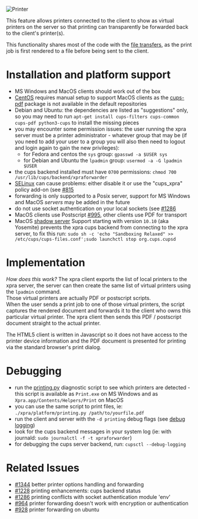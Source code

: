 ![Printer](https://xpra.org/icons/printer.png)

This feature allows printers connected to the client to show as virtual printers on the server so that printing can transparently be forwarded back to the client's printer(s).

This functionality shares most of the code with the [file transfers](./FileTransfers.md), as the print job is first rendered to a file before being sent to the client.

# Installation and platform support
* MS Windows and MacOS clients should work out of the box
* [CentOS](https://www.centos.org/) requires manual setup to support MacOS clients as the [cups-pdf](http://www.cups-pdf.de/) package is not available in the default repositories
* Debian and Ubuntu: the dependencies are listed as "suggestions" only, so you may need to run `apt-get install cups-filters cups-common cups-pdf python3-cups` to install the missing pieces
* you may encounter some permission issues: the user running the xpra server must be a printer administrator - whatever group that may be (if you need to add your user to a group you will also then need to logout and login again to gain the new privileges):
    * for Fedora and centos the `sys` group: `gpasswd -a $USER sys`
    * for Debian and Ubuntu the `lpadmin` group: `usermod -a -G lpadmin $USER`
* the cups backend installed must have `0700` permissions: `chmod 700 /usr/lib/cups/backend/xpraforwarder`
* [SELinux](https://en.wikipedia.org/wiki/Security-Enhanced_Linux) can cause problems: either disable it or use the "cups_xpra" policy add-on (see [#815](../https://github.com/Xpra-org/xpra/issues/815)
* forwarding is only supported to a Posix server, support for MS Windows and MacOS _servers_ may be added in the future
* do not use socket authentication on your local sockets (see [#1286](../https://github.com/Xpra-org/xpra/issues/1286)
* MacOS clients use Postscript [#995](../https://github.com/Xpra-org/xpra/issues/995), other clients use PDF for transport
* MacOS [shadow server](./ShadowServer) Support starting with version `10.10` (aka Yosemite) prevents the xpra cups backend from connecting to the xpra server, to fix this run: `sudo sh -c 'echo "Sandboxing Relaxed" >> /etc/cups/cups-files.conf';sudo launchctl stop org.cups.cupsd`


# Implementation

_How does this work?_
The xpra client exports the list of local printers to the xpra server, the server can then create the same list of virtual printers using the `lpadmin` command.\
Those virtual printers are actually PDF or postscript scripts.\
When the user sends a print job to one of those virtual printers, the script captures the rendered document and forwards it to the client who owns this particular virtual printer.
The xpra client then sends this PDF / postscript document straight to the actual printer.

The HTML5 client is written in Javascript so it does not have access to the printer device information and the PDF document is presented for printing via the standard browser's print dialog.


# Debugging
* run the [printing.py](../../xpra/platform/printing.py) diagnostic script to see which printers are detected - this script is available as `Print.exe` on MS Windows and as `Xpra.app/Contents/Helpers/Print` on MacOS
* you can use the same script to print files, ie: `./xpra/platform/printing.py /path/to/yourfile.pdf`
* run the client and server with the `-d printing` debug flags (see [debug logging](./Logging))
* look for the cups backend messages in your system log (ie: with journald: `sudo journalctl -f -t xpraforwarder`)
* for debugging the cups server backend, run: `cupsctl --debug-logging`


# Related Issues
* [#1344](https://github.com/Xpra-org/xpra/issues/1344) better printer options handling and forwarding
* [#1228](https://github.com/Xpra-org/xpra/issues/1228) printing enhancements: cups backend status
* [#1286](https://github.com/Xpra-org/xpra/issues/1286) printing conflicts with socket authentication module 'env'
* [#964](https://github.com/Xpra-org/xpra/issues/964) printer forwarding doesn't work with encryption or authentication
* [#928](https://github.com/Xpra-org/xpra/issues/928) printer forwarding on ubuntu
